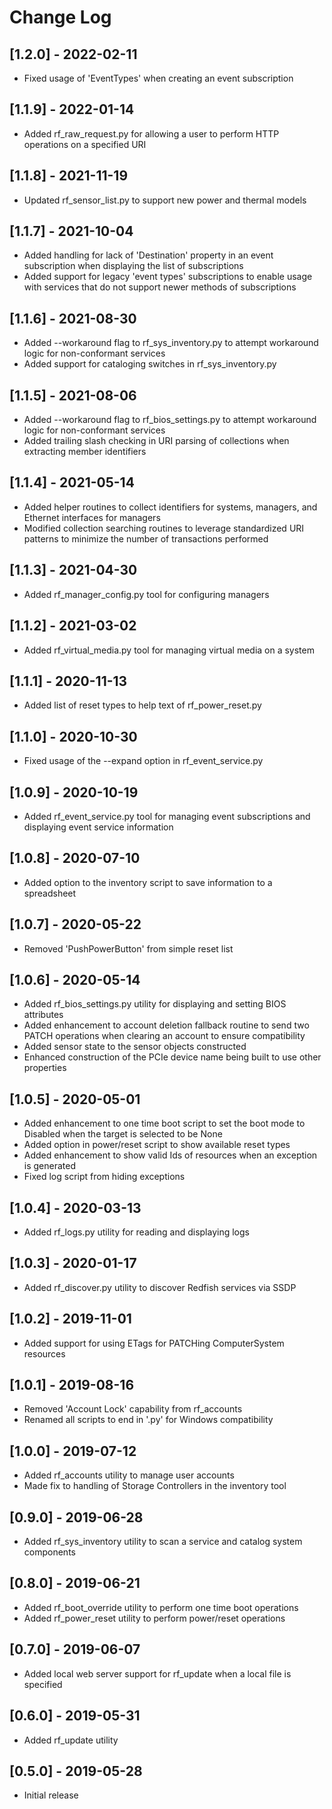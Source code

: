 # Change Log

## [1.2.0] - 2022-02-11
- Fixed usage of 'EventTypes' when creating an event subscription

## [1.1.9] - 2022-01-14
- Added rf_raw_request.py for allowing a user to perform HTTP operations on a specified URI

## [1.1.8] - 2021-11-19
- Updated rf_sensor_list.py to support new power and thermal models

## [1.1.7] - 2021-10-04
- Added handling for lack of 'Destination' property in an event subscription when displaying the list of subscriptions
- Added support for legacy 'event types' subscriptions to enable usage with services that do not support newer methods of subscriptions

## [1.1.6] - 2021-08-30
- Added --workaround flag to rf_sys_inventory.py to attempt workaround logic for non-conformant services
- Added support for cataloging switches in rf_sys_inventory.py

## [1.1.5] - 2021-08-06
- Added --workaround flag to rf_bios_settings.py to attempt workaround logic for non-conformant services
- Added trailing slash checking in URI parsing of collections when extracting member identifiers

## [1.1.4] - 2021-05-14
- Added helper routines to collect identifiers for systems, managers, and Ethernet interfaces for managers
- Modified collection searching routines to leverage standardized URI patterns to minimize the number of transactions performed

## [1.1.3] - 2021-04-30
- Added rf_manager_config.py tool for configuring managers

## [1.1.2] - 2021-03-02
- Added rf_virtual_media.py tool for managing virtual media on a system

## [1.1.1] - 2020-11-13
- Added list of reset types to help text of rf_power_reset.py

## [1.1.0] - 2020-10-30
- Fixed usage of the --expand option in rf_event_service.py

## [1.0.9] - 2020-10-19
- Added rf_event_service.py tool for managing event subscriptions and displaying event service information

## [1.0.8] - 2020-07-10
- Added option to the inventory script to save information to a spreadsheet

## [1.0.7] - 2020-05-22
- Removed 'PushPowerButton' from simple reset list

## [1.0.6] - 2020-05-14
- Added rf_bios_settings.py utility for displaying and setting BIOS attributes
- Added enhancement to account deletion fallback routine to send two PATCH operations when clearing an account to ensure compatibility
- Added sensor state to the sensor objects constructed
- Enhanced construction of the PCIe device name being built to use other properties

## [1.0.5] - 2020-05-01
- Added enhancement to one time boot script to set the boot mode to Disabled when the target is selected to be None
- Added option in power/reset script to show available reset types
- Added enhancement to show valid Ids of resources when an exception is generated
- Fixed log script from hiding exceptions

## [1.0.4] - 2020-03-13
- Added rf_logs.py utility for reading and displaying logs

## [1.0.3] - 2020-01-17
- Added rf_discover.py utility to discover Redfish services via SSDP

## [1.0.2] - 2019-11-01
- Added support for using ETags for PATCHing ComputerSystem resources

## [1.0.1] - 2019-08-16
- Removed 'Account Lock' capability from rf_accounts
- Renamed all scripts to end in '.py' for Windows compatibility

## [1.0.0] - 2019-07-12
- Added rf_accounts utility to manage user accounts
- Made fix to handling of Storage Controllers in the inventory tool

## [0.9.0] - 2019-06-28
- Added rf_sys_inventory utility to scan a service and catalog system components

## [0.8.0] - 2019-06-21
- Added rf_boot_override utility to perform one time boot operations
- Added rf_power_reset utility to perform power/reset operations

## [0.7.0] - 2019-06-07
- Added local web server support for rf_update when a local file is specified

## [0.6.0] - 2019-05-31
- Added rf_update utility

## [0.5.0] - 2019-05-28
- Initial release
